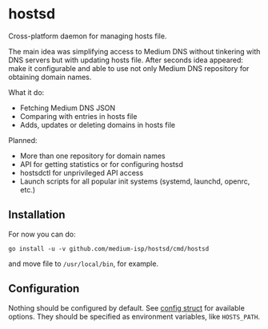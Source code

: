 # hostsd

Cross-platform daemon for managing hosts file.

The main idea was simplifying access to Medium DNS without tinkering with DNS servers but with updating hosts file. After seconds idea appeared: make it configurable and able to use not only Medium DNS repository for obtaining domain names.

What it do:

* Fetching Medium DNS JSON
* Comparing with entries in hosts file
* Adds, updates or deleting domains in hosts file

Planned:

* More than one repository for domain names
* API for getting statistics or for configuring hostsd
* hostsdctl for unprivileged API access
* Launch scripts for all popular init systems (systemd, launchd, openrc, etc.)

## Installation

For now you can do:

```
go install -u -v github.com/medium-isp/hostsd/cmd/hostsd
```

and move file to ``/usr/local/bin``, for example.

## Configuration

Nothing should be configured by default. See [config struct](/internal/configuration/config.go) for available options. They should be specified as environment variables, like ``HOSTS_PATH``.